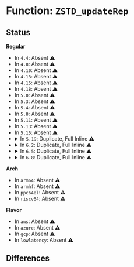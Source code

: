 # Function: <code>ZSTD_updateRep</code>

## Status
<b>Regular</b>
<ul>
<li>
In <code>4.4</code>: Absent ⚠️
</li>
<li>
In <code>4.8</code>: Absent ⚠️
</li>
<li>
In <code>4.10</code>: Absent ⚠️
</li>
<li>
In <code>4.13</code>: Absent ⚠️
</li>
<li>
In <code>4.15</code>: Absent ⚠️
</li>
<li>
In <code>4.18</code>: Absent ⚠️
</li>
<li>
In <code>5.0</code>: Absent ⚠️
</li>
<li>
In <code>5.3</code>: Absent ⚠️
</li>
<li>
In <code>5.4</code>: Absent ⚠️
</li>
<li>
In <code>5.8</code>: Absent ⚠️
</li>
<li>
In <code>5.11</code>: Absent ⚠️
</li>
<li>
In <code>5.13</code>: Absent ⚠️
</li>
<li>
In <code>5.15</code>: Absent ⚠️
</li>
<li>
<details>
<summary>In <code>5.19</code>: Duplicate, Full Inline ⚠️</summary>

**Collision:** Static Duplication

**Inline:** Full

**Transformation:** False

**Instances:**

```
In lib/zstd/compress/zstd_compress.c (ffffffff8171264f)
Location: lib/zstd/compress/zstd_compress_internal.h:399
Inline: True
Inline callers:
  - lib/zstd/compress/zstd_compress.c:ZSTD_copySequencesToSeqStoreNoBlockDelim
  - lib/zstd/compress/zstd_compress.c:ZSTD_copySequencesToSeqStoreExplicitBlockDelim
  - lib/zstd/compress/zstd_compress.c:ZSTD_copyBlockSequences
```
```
In lib/zstd/compress/zstd_compress_superblock.c (ffffffff81720aa6)
Location: lib/zstd/compress/zstd_compress_internal.h:399
Inline: True
```
```
In lib/zstd/compress/zstd_opt.c (ffffffff81747b26)
Location: lib/zstd/compress/zstd_compress_internal.h:399
Inline: True
Inline callers:
  - lib/zstd/compress/zstd_opt.c:ZSTD_compressBlock_opt_generic
  - lib/zstd/compress/zstd_opt.c:ZSTD_compressBlock_opt_generic
```
</details>
</li>
<li>
<details>
<summary>In <code>6.2</code>: Duplicate, Full Inline ⚠️</summary>

**Collision:** Static Duplication

**Inline:** Full

**Transformation:** False

**Instances:**

```
In lib/zstd/compress/zstd_compress.c (ffffffff8180515f)
Location: lib/zstd/compress/zstd_compress_internal.h:652
Inline: True
Inline callers:
  - lib/zstd/compress/zstd_compress.c:ZSTD_copySequencesToSeqStoreNoBlockDelim
  - lib/zstd/compress/zstd_compress.c:ZSTD_copySequencesToSeqStoreNoBlockDelim
  - lib/zstd/compress/zstd_compress.c:ZSTD_copySequencesToSeqStoreExplicitBlockDelim
  - lib/zstd/compress/zstd_compress.c:ZSTD_copySequencesToSeqStoreExplicitBlockDelim
  - lib/zstd/compress/zstd_compress.c:ZSTD_compressSeqStore_singleBlock
  - lib/zstd/compress/zstd_compress.c:ZSTD_compressSeqStore_singleBlock
  - lib/zstd/compress/zstd_compress.c:ZSTD_compressSeqStore_singleBlock
  - lib/zstd/compress/zstd_compress.c:ZSTD_compressSeqStore_singleBlock
  - lib/zstd/compress/zstd_compress.c:ZSTD_copyBlockSequences
  - lib/zstd/compress/zstd_compress.c:ZSTD_copyBlockSequences
```
```
In lib/zstd/compress/zstd_compress_superblock.c (ffffffff81815d59)
Location: lib/zstd/compress/zstd_compress_internal.h:652
Inline: True
```
```
In lib/zstd/compress/zstd_opt.c (ffffffff8185f0de)
Location: lib/zstd/compress/zstd_compress_internal.h:652
Inline: True
Inline callers:
  - lib/zstd/compress/zstd_opt.c:ZSTD_compressBlock_opt2
  - lib/zstd/compress/zstd_opt.c:ZSTD_compressBlock_opt2
  - lib/zstd/compress/zstd_opt.c:ZSTD_compressBlock_opt0
  - lib/zstd/compress/zstd_opt.c:ZSTD_compressBlock_opt0
```
</details>
</li>
<li>
<details>
<summary>In <code>6.5</code>: Duplicate, Full Inline ⚠️</summary>

**Collision:** Static Duplication

**Inline:** Full

**Transformation:** False

**Instances:**

```
In lib/zstd/compress/zstd_compress.c (ffffffff81845b8a)
Location: lib/zstd/compress/zstd_compress_internal.h:652
Inline: True
Inline callers:
  - lib/zstd/compress/zstd_compress.c:ZSTD_copySequencesToSeqStoreNoBlockDelim
  - lib/zstd/compress/zstd_compress.c:ZSTD_copySequencesToSeqStoreNoBlockDelim
  - lib/zstd/compress/zstd_compress.c:ZSTD_copySequencesToSeqStoreExplicitBlockDelim
  - lib/zstd/compress/zstd_compress.c:ZSTD_copySequencesToSeqStoreExplicitBlockDelim
  - lib/zstd/compress/zstd_compress.c:ZSTD_compressSeqStore_singleBlock
  - lib/zstd/compress/zstd_compress.c:ZSTD_compressSeqStore_singleBlock
  - lib/zstd/compress/zstd_compress.c:ZSTD_compressSeqStore_singleBlock
  - lib/zstd/compress/zstd_compress.c:ZSTD_compressSeqStore_singleBlock
  - lib/zstd/compress/zstd_compress.c:ZSTD_copyBlockSequences
  - lib/zstd/compress/zstd_compress.c:ZSTD_copyBlockSequences
```
```
In lib/zstd/compress/zstd_compress_superblock.c (ffffffff8185647b)
Location: lib/zstd/compress/zstd_compress_internal.h:652
Inline: True
```
```
In lib/zstd/compress/zstd_opt.c (ffffffff8189fbfa)
Location: lib/zstd/compress/zstd_compress_internal.h:652
Inline: True
Inline callers:
  - lib/zstd/compress/zstd_opt.c:ZSTD_compressBlock_opt2
  - lib/zstd/compress/zstd_opt.c:ZSTD_compressBlock_opt2
  - lib/zstd/compress/zstd_opt.c:ZSTD_compressBlock_opt0
  - lib/zstd/compress/zstd_opt.c:ZSTD_compressBlock_opt0
```
</details>
</li>
<li>
<details>
<summary>In <code>6.8</code>: Duplicate, Full Inline ⚠️</summary>

**Collision:** Static Duplication

**Inline:** Full

**Transformation:** False

**Instances:**

```
In lib/zstd/compress/zstd_compress.c (ffffffff8189774a)
Location: lib/zstd/compress/zstd_compress_internal.h:652
Inline: True
Inline callers:
  - lib/zstd/compress/zstd_compress.c:ZSTD_copySequencesToSeqStoreNoBlockDelim
  - lib/zstd/compress/zstd_compress.c:ZSTD_copySequencesToSeqStoreNoBlockDelim
  - lib/zstd/compress/zstd_compress.c:ZSTD_copySequencesToSeqStoreExplicitBlockDelim
  - lib/zstd/compress/zstd_compress.c:ZSTD_copySequencesToSeqStoreExplicitBlockDelim
  - lib/zstd/compress/zstd_compress.c:ZSTD_compressSeqStore_singleBlock
  - lib/zstd/compress/zstd_compress.c:ZSTD_compressSeqStore_singleBlock
  - lib/zstd/compress/zstd_compress.c:ZSTD_compressSeqStore_singleBlock
  - lib/zstd/compress/zstd_compress.c:ZSTD_compressSeqStore_singleBlock
  - lib/zstd/compress/zstd_compress.c:ZSTD_copyBlockSequences
  - lib/zstd/compress/zstd_compress.c:ZSTD_copyBlockSequences
```
```
In lib/zstd/compress/zstd_compress_superblock.c (ffffffff818a803b)
Location: lib/zstd/compress/zstd_compress_internal.h:652
Inline: True
```
```
In lib/zstd/compress/zstd_opt.c (ffffffff818f17ba)
Location: lib/zstd/compress/zstd_compress_internal.h:652
Inline: True
Inline callers:
  - lib/zstd/compress/zstd_opt.c:ZSTD_compressBlock_opt2
  - lib/zstd/compress/zstd_opt.c:ZSTD_compressBlock_opt2
  - lib/zstd/compress/zstd_opt.c:ZSTD_compressBlock_opt0
  - lib/zstd/compress/zstd_opt.c:ZSTD_compressBlock_opt0
```
</details>
</li>
</ul>
<b>Arch</b>
<ul>
<li>
In <code>arm64</code>: Absent ⚠️
</li>
<li>
In <code>armhf</code>: Absent ⚠️
</li>
<li>
In <code>ppc64el</code>: Absent ⚠️
</li>
<li>
In <code>riscv64</code>: Absent ⚠️
</li>
</ul>
<b>Flavor</b>
<ul>
<li>
In <code>aws</code>: Absent ⚠️
</li>
<li>
In <code>azure</code>: Absent ⚠️
</li>
<li>
In <code>gcp</code>: Absent ⚠️
</li>
<li>
In <code>lowlatency</code>: Absent ⚠️
</li>
</ul>

## Differences
